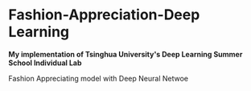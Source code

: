 # Fashion-Appreciation-Deep Learning

**My implementation of Tsinghua University's Deep Learning Summer School Individual Lab**

Fashion Appreciating model with Deep Neural Netwoe
